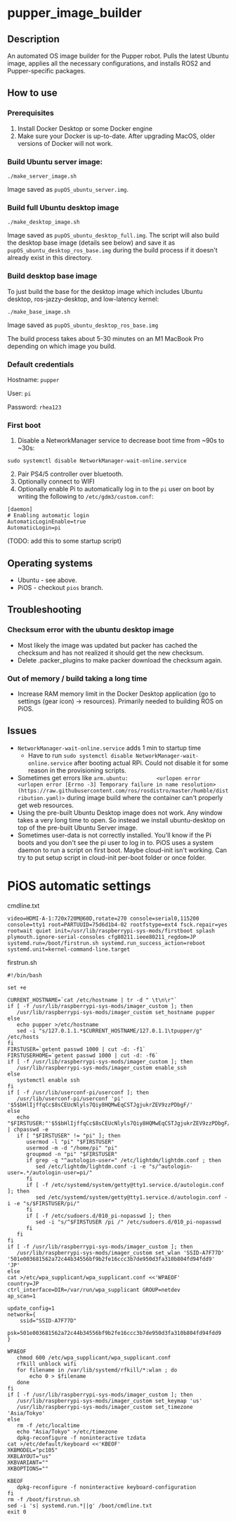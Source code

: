 # pupper_image_builder

## Description
An automated OS image builder for the Pupper robot. Pulls the latest Ubuntu image, applies all the necessary configurations, and installs ROS2 and Pupper-specific packages.

## How to use
### Prerequisites
1. Install Docker Desktop or some Docker engine
2. Make sure your Docker is up-to-date. After upgrading MacOS, older versions of Docker will not work.


### Build Ubuntu server image:
```
./make_server_image.sh
```
Image saved as `pupOS_ubuntu_server.img`.

### Build full Ubuntu desktop image 
```
./make_desktop_image.sh
```
Image saved as `pupOS_ubuntu_desktop_full.img`. The script will also build the desktop base image (details see below) and save it as `pupOS_ubuntu_desktop_ros_base.img` during the build process if it doesn't already exist in this directory.

### Build desktop base image

To just build the base for the desktop image which includes Ubuntu desktop, ros-jazzy-desktop, and low-latency kernel:
```
./make_base_image.sh
```
Image saved as `pupOS_ubuntu_desktop_ros_base.img`

The build process takes about 5-30 minutes on an M1 MacBook Pro depending on which image you build.

### Default credentials
Hostname: `pupper`

User: `pi`

Password: `rhea123`

### First boot
1. Disable a NetworkManager service to decrease boot time from ~90s to ~30s:

`sudo systemctl disable NetworkManager-wait-online.service`

2. Pair PS4/5 controller over bluetooth.
3. Optionally connect to WIFI
4. Optionally enable Pi to automatically log in to the `pi` user on boot by writing the following to `/etc/gdm3/custom.conf`:
```
[daemon]
# Enabling automatic login
AutomaticLoginEnable=true
AutomaticLogin=pi
```
(TODO: add this to some startup script)

## Operating systems
* Ubuntu - see above.
* PiOS - checkout `pios` branch. 

## Troubleshooting
###  Checksum error with the ubuntu desktop image
* Most likely the image was updated but packer has cached the checksum and has not realized it should get the new checksum. 
* Delete .packer_plugins to make packer download the checksum again.

### Out of memory / build taking a long time
* Increase RAM memory limit in the Docker Desktop application (go to settings (gear icon) -> resources). Primarily needed to building ROS on PiOS.

## Issues
* `NetworkManager-wait-online.service` adds 1 min to startup time
    * Have to run `sudo systemctl disable NetworkManager-wait-online.service` after booting actual RPi. Could not disable it for some reason in the provisioning scripts.
* Sometimes get errors like `arm.ubuntu:         <urlopen error <urlopen error [Errno -3] Temporary failure in name resolution> (https://raw.githubusercontent.com/ros/rosdistro/master/humble/distribution.yaml)>` during image build where the container can't properly get web resources. 
* Using the pre-built Ubuntu Desktop image does not work. Any window takes a very long time to open. So instead we install ubuntu-desktop on top of the pre-built Ubuntu Server image.
* Sometimes user-data is not correctly installed. You'll know if the Pi boots and you don't see the pi user to log in to. PiOS uses a system daemon to run a script on first boot. Maybe cloud-init isn't working. Can try to put setup script in cloud-init per-boot folder or once folder.



# PiOS automatic settings
cmdline.txt
```
video=HDMI-A-1:720x720M@60D,rotate=270 console=serial0,115200 console=tty1 root=PARTUUID=75d6d1b4-02 rootfstype=ext4 fsck.repair=yes rootwait quiet init=/usr/lib/raspberrypi-sys-mods/firstboot splash plymouth.ignore-serial-consoles cfg80211.ieee80211_regdom=JP systemd.run=/boot/firstrun.sh systemd.run_success_action=reboot systemd.unit=kernel-command-line.target
```

firstrun.sh
```
#!/bin/bash

set +e

CURRENT_HOSTNAME=`cat /etc/hostname | tr -d " \t\n\r"`
if [ -f /usr/lib/raspberrypi-sys-mods/imager_custom ]; then
   /usr/lib/raspberrypi-sys-mods/imager_custom set_hostname pupper
else
   echo pupper >/etc/hostname
   sed -i "s/127.0.1.1.*$CURRENT_HOSTNAME/127.0.1.1\tpupper/g" /etc/hosts
fi
FIRSTUSER=`getent passwd 1000 | cut -d: -f1`
FIRSTUSERHOME=`getent passwd 1000 | cut -d: -f6`
if [ -f /usr/lib/raspberrypi-sys-mods/imager_custom ]; then
   /usr/lib/raspberrypi-sys-mods/imager_custom enable_ssh
else
   systemctl enable ssh
fi
if [ -f /usr/lib/userconf-pi/userconf ]; then
   /usr/lib/userconf-pi/userconf 'pi' '$5$bHlIjffqCc$8sCEUcNlyls7Qiy8HQMwEqCSTJgjukrZEV9zzPDbgF/'
else
   echo "$FIRSTUSER:"'$5$bHlIjffqCc$8sCEUcNlyls7Qiy8HQMwEqCSTJgjukrZEV9zzPDbgF/' | chpasswd -e
   if [ "$FIRSTUSER" != "pi" ]; then
      usermod -l "pi" "$FIRSTUSER"
      usermod -m -d "/home/pi" "pi"
      groupmod -n "pi" "$FIRSTUSER"
      if grep -q "^autologin-user=" /etc/lightdm/lightdm.conf ; then
         sed /etc/lightdm/lightdm.conf -i -e "s/^autologin-user=.*/autologin-user=pi/"
      fi
      if [ -f /etc/systemd/system/getty@tty1.service.d/autologin.conf ]; then
         sed /etc/systemd/system/getty@tty1.service.d/autologin.conf -i -e "s/$FIRSTUSER/pi/"
      fi
      if [ -f /etc/sudoers.d/010_pi-nopasswd ]; then
         sed -i "s/^$FIRSTUSER /pi /" /etc/sudoers.d/010_pi-nopasswd
      fi
   fi
fi
if [ -f /usr/lib/raspberrypi-sys-mods/imager_custom ]; then
   /usr/lib/raspberrypi-sys-mods/imager_custom set_wlan 'SSID-A7F77D' '501e003681562a72c44b34556bf9b2fe16ccc3b7de950d3fa310b804fd94fdd9' 'JP'
else
cat >/etc/wpa_supplicant/wpa_supplicant.conf <<'WPAEOF'
country=JP
ctrl_interface=DIR=/var/run/wpa_supplicant GROUP=netdev
ap_scan=1

update_config=1
network={
	ssid="SSID-A7F77D"
	psk=501e003681562a72c44b34556bf9b2fe16ccc3b7de950d3fa310b804fd94fdd9
}

WPAEOF
   chmod 600 /etc/wpa_supplicant/wpa_supplicant.conf
   rfkill unblock wifi
   for filename in /var/lib/systemd/rfkill/*:wlan ; do
       echo 0 > $filename
   done
fi
if [ -f /usr/lib/raspberrypi-sys-mods/imager_custom ]; then
   /usr/lib/raspberrypi-sys-mods/imager_custom set_keymap 'us'
   /usr/lib/raspberrypi-sys-mods/imager_custom set_timezone 'Asia/Tokyo'
else
   rm -f /etc/localtime
   echo "Asia/Tokyo" >/etc/timezone
   dpkg-reconfigure -f noninteractive tzdata
cat >/etc/default/keyboard <<'KBEOF'
XKBMODEL="pc105"
XKBLAYOUT="us"
XKBVARIANT=""
XKBOPTIONS=""

KBEOF
   dpkg-reconfigure -f noninteractive keyboard-configuration
fi
rm -f /boot/firstrun.sh
sed -i 's| systemd.run.*||g' /boot/cmdline.txt
exit 0
```